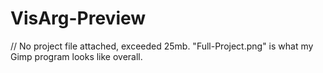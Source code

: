 # VisArg-Preview
// No project file attached, exceeded 25mb. "Full-Project.png" is what my Gimp program looks like overall.

